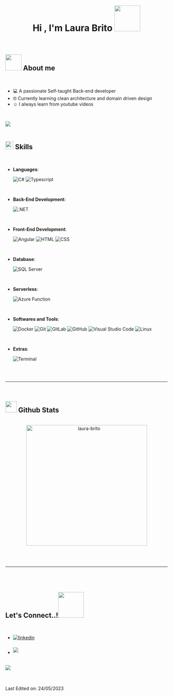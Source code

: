 
<h1 align="center"><b>Hi , I'm Laura Brito </b><img src="https://media.giphy.com/media/hqU2KkjW5bE2v2Z7Q2/giphy.gif" width="80"></h1>



<br>


	
## <img src="https://media0.giphy.com/media/v1.Y2lkPTc5MGI3NjExODdiMzFmNGMyYTJiZmQzMGFkZGQwODc3NzY3NjIwYjBiMWY5NGM3OSZlcD12MV9pbnRlcm5hbF9naWZzX2dpZklkJmN0PXM/BNbm4jKFVC31dYUaoh/giphy.gif" width=50px> **About me**

<br>

- :computer: A passionate Self-taught Back-end developer
- :nerd_face: Currently learning clean architecture and domain driven design
- :relaxed: I always learn from youtube videos

<br>

<img src="https://user-images.githubusercontent.com/73097560/115834477-dbab4500-a447-11eb-908a-139a6edaec5c.gif"><br><br>

## <img src="https://media2.giphy.com/media/QssGEmpkyEOhBCb7e1/giphy.gif?cid=ecf05e47a0n3gi1bfqntqmob8g9aid1oyj2wr3ds3mg700bl&rid=giphy.gif" width ="25"><b> Skills</b>
<br>

<p align="center">

- **Languages**:
    
    ![C#](https://img.shields.io/badge/C%23-239120?style=for-the-badge&logo=c-sharp&logoColor=white)
    ![Typescript](https://img.shields.io/badge/TypeScript-007ACC?style=for-the-badge&logo=typescript&logoColor=white)

<br>   
    
- **Back-End Development**:

   ![.NET](https://img.shields.io/badge/.NET-5C2D91?style=for-the-badge&logo=.net&logoColor=white)

<br>
  
- **Front-End Development**:

   ![Angular](https://img.shields.io/badge/Angular-DD0031?style=for-the-badge&logo=angular&logoColor=white)
   ![HTML](https://img.shields.io/badge/HTML-239120?style=for-the-badge&logo=html5&logoColor=white)
   ![CSS](https://img.shields.io/badge/CSS-239120?&style=for-the-badge&logo=css3&logoColor=white)

<br>
  
- **Database**:

   ![SQL Server](https://img.shields.io/badge/Microsoft%20SQL%20Server-CC2927?style=for-the-badge&logo=microsoft%20sql%20server&logoColor=white)
  
<br>

- **Serverless**:

    ![Azure Function](https://img.shields.io/badge/Azure_Functions-0062AD?style=for-the-badge&logo=azure-functions&logoColor=white)
    
<br>

- **Softwares and Tools**:
  
    ![Docker](https://img.shields.io/badge/Docker-2496ED?style=for-the-badge&logo=Docker&logoColor=white)
    ![Git](https://img.shields.io/badge/git-%23F05033.svg?style=for-the-badge&logo=git&logoColor=white)
    ![GitLab](https://img.shields.io/badge/GitLab-330F63?style=for-the-badge&logo=gitlab&logoColor=white)
    ![GitHub](https://img.shields.io/badge/github-%23121011.svg?style=for-the-badge&logo=github&logoColor=white)
    ![Visual Studio Code](https://img.shields.io/badge/Visual%20Studio%20Code-0078d7.svg?style=for-the-badge&logo=visual-studio-code&logoColor=white)
    ![Linux](https://img.shields.io/badge/Linux-FCC624?style=for-the-badge&logo=linux&logoColor=black) 

<br>

- **Extras**:

    ![Terminal](https://img.shields.io/badge/Terminal-%23054020?style=for-the-badge&logo=gnu-bash&logoColor=white)

</p>

<br>
<br>

-----

<br>


## <img src="https://media.giphy.com/media/iY8CRBdQXODJSCERIr/giphy.gif" width="35"><b> Github Stats </b>
<br>

<div align="center">

<a href="https://github.com/laura-brito/">
  <img src="https://github-readme-stats.vercel.app/api/top-langs?username=laura-brito&show_icons=true&locale=en&layout=compact&line_height=20&title_color=7A7ADB&icon_color=2234AE&text_color=D3D3D3&bg_color=0,000000,130F40" width="375"  alt="laura-brito"/>

</a>
</div>

<br>
<br>
<br>

-----

<br>
<br>

## <b> Let's Connect..!</b><img src="https://github.com/0xLauraBrito/0xAbdulKhalid/raw/main/assets/mdImages/handshake.gif" width ="80">
<br>
<div align='left'>

<ul>

<li>
<a href="https://linkedin.com/in/laura-brito-b12889149/" target="_blank">
<img src="https://img.shields.io/badge/linkedin:  laurabrito-%2300acee.svg?color=405DE6&style=for-the-badge&logo=linkedin&logoColor=white" alt=linkedin style="margin-bottom: 5px;"/>
</a>
</li>

<br>

<li>
<a href="mailto:laurabritolisboa@gmail.com" target="_blank">
<img src="https://img.shields.io/badge/gmail:  laurabrito-%23EA4335.svg?style=for-the-badge&logo=gmail&logoColor=white" t=mail style="margin-bottom: 5px;" />
</a>
</li>
	
</ul>
</div>

<br>
<img src="https://user-images.githubusercontent.com/73097560/115834477-dbab4500-a447-11eb-908a-139a6edaec5c.gif">
<br>
<br>
<br>


Last Edited on: 24/05/2023
